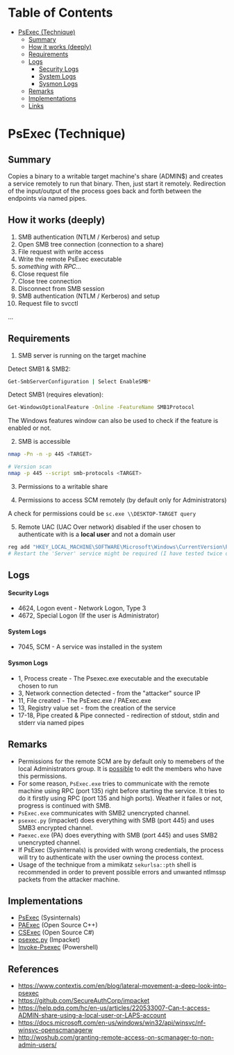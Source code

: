 Table of Contents
=================

* [PsExec (Technique)](#psexec-technique)
   * [Summary](#summary)
   * [How it works (deeply)](#how-it-works-deeply)
   * [Requirements](#requirements)
   * [Logs](#logs)
      * [Security Logs](#security-logs)
      * [System Logs](#system-logs)
      * [Sysmon Logs](#sysmon-logs)
   * [Remarks](#remarks)
   * [Implementations](#implementations)
   * [Links](#links)

PsExec (Technique)
============

## Summary

Copies a binary to a writable target machine's share (ADMIN$) and
creates a service remotely to run that binary. Then, just start it
remotely. Redirection of the input/output of the process goes back
and forth between the endpoints via named pipes.

## How it works (deeply)

1. SMB authentication (NTLM / Kerberos) and setup
2. Open SMB tree connection (connection to a share)
3. File request with write access
4. Write the remote PsExec executable
5. *something with RPC...*
6. Close request file
7. Close tree connection
8. Disconnect from SMB session
9. SMB authentication (NTLM / Kerberos) and setup
10. Request file to svcctl


...


## Requirements

1. SMB server is running on the target machine

Detect SMB1 & SMB2:
```bash
Get-SmbServerConfiguration | Select EnableSMB*
```

Detect SMB1 (requires elevation):
```bash
Get-WindowsOptionalFeature -Online -FeatureName SMB1Protocol
```

The Windows features window can also be used to check if the feature
is enabled or not.

2. SMB is accessible

```bash
nmap -Pn -n -p 445 <TARGET>

# Version scan
nmap -p 445 --script smb-protocols <TARGET>
```

3. Permissions to a writable share

4. Permissions to access SCM remotely (by default only for
Administrators)

A check for permissions could be `sc.exe \\DESKTOP-TARGET query`

5. Remote UAC (UAC Over network) disabled if the user chosen to
authenticate with is a **local user** and not a domain user
```bash
reg add "HKEY_LOCAL_MACHINE\SOFTWARE\Microsoft\Windows\CurrentVersion\Policies\System" /v LocalAccountTokenFilterPolicy /t REG_DWORD /d 1
# Restart the 'Server' service might be required (I have tested twice on a Windows 10 and it **was not** required)
```

## Logs

#### Security Logs

- 4624, Logon event - Network Logon, Type 3
- 4672, Special Logon (If the user is Administrator)

#### System Logs

- 7045, SCM - A service was installed in the system

#### Sysmon Logs

- 1, Process create - The Psexec.exe executable and the executable
chosen to run
- 3, Network connection detected - from the "attacker" source IP
- 11, File created - The PsExec.exe / PAExec.exe
- 13, Registry value set - from the creation of the service
- 17-18, Pipe created & Pipe connected - redirection of stdout, stdin
and stderr via named pipes

## Remarks

* Permissions for the remote SCM are by default only to memebers of
the local Administrators group. It is [possible](http://woshub.com/granting-remote-access-on-scmanager-to-non-admin-users/)
to edit the members who have this permissions.
* For some reason, `PsExec.exe` tries to communicate with the remote
machine using RPC (port 135) right before starting the service.
It tries to do it firstly using RPC (port 135 and  high
ports). Weather it failes or not, progress is continued with SMB.
* `PsExec.exe` communicates with SMB2 unencrypted channel.
* `psexec.py` (impacket) does everything with SMB (port 445) and uses
SMB3 encrypted channel.
* `Paexec.exe` (PA) does everything with SMB (port 445) and uses
SMB2 unencrypted channel.
* If PsExec (Sysinternals) is provided with wrong credentials, the
process will try to authenticate with the user owning the process
context.
* Usage of the technique from a mimikatz `sekurlsa::pth` shell is
recommended in order to prevent possible errors and unwanted ntlmssp
packets from the attacker machine.

## Implementations

- [PsExec](https://docs.microsoft.com/en-us/sysinternals/downloads/psexec) (Sysinternals)
- [PAExec](https://github.com/poweradminllc/PAExec) (Open Source C++)
- [CSExec](https://github.com/malcomvetter/CSExec) (Open Source C#)
- [psexec.py](https://github.com/SecureAuthCorp/impacket/blob/master/examples/psexec.py) (Impacket)
- [Invoke-Psexec](https://gist.github.com/HarmJ0y/c84065c0c487d4c74cc1) (Powershell)

## References

- https://www.contextis.com/en/blog/lateral-movement-a-deep-look-into-psexec
- https://github.com/SecureAuthCorp/impacket
- https://help.pdq.com/hc/en-us/articles/220533007-Can-t-access-ADMIN-share-using-a-local-user-or-LAPS-account
- https://docs.microsoft.com/en-us/windows/win32/api/winsvc/nf-winsvc-openscmanagerw
- http://woshub.com/granting-remote-access-on-scmanager-to-non-admin-users/
